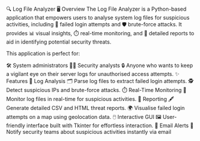 🔍 Log File Analyzer
🖥️ Overview
The Log File Analyzer is a Python-based application that empowers users to analyse system log files for suspicious activities, including 🚨 failed login attempts and 🛡️ brute-force attacks. It provides 📊 visual insights, ⏱️ real-time monitoring, and 📄 detailed reports to aid in identifying potential security threats.

This application is perfect for:

🛠️ System administrators
🕵️‍♂️ Security analysts
🔒 Anyone who wants to keep a vigilant eye on their server logs for unauthorised access attempts.
✨ Features
🧪 Log Analysis
🗂️ Parse log files to extract failed login attempts.
🕵️ Detect suspicious IPs and brute-force attacks.
⏱️ Real-Time Monitoring
📡 Monitor log files in real-time for suspicious activities.
📄 Reporting
🖋️ Generate detailed CSV and HTML threat reports.
🌍 Visualise failed login attempts on a map using geolocation data.
🖱️ Interactive GUI
🖼️ User-friendly interface built with Tkinter for effortless interaction.
📧 Email Alerts
🚨 Notify security teams about suspicious activities instantly via email
